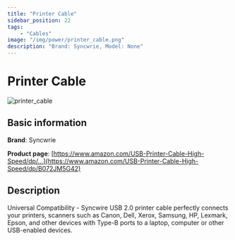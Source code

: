 ```yaml
---
title: "Printer Cable"
sidebar_position: 22
tags:
    - "Cables"
image: "/img/power/printer_cable.png"
description: "Brand: Syncwrie, Model: None"
---
```

# Printer Cable

![printer_cable](/img/power/printer_cable.png)

## Basic information

**Brand**: Syncwrie

**Product page**: [https://www.amazon.com/USB-Printer-Cable-High-Speed/dp/...](https://www.amazon.com/USB-Printer-Cable-High-Speed/dp/B072JM5G42)

## Description

Universal Compatibility \- Syncwire USB 2\.0 printer cable perfectly connects your printers, scanners such as Canon, Dell, Xerox, Samsung, HP, Lexmark, Epson, and other devices with Type\-B ports to a laptop, computer or other USB\-enabled devices\.

